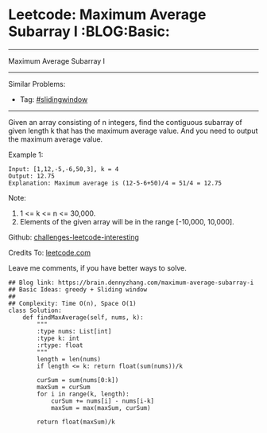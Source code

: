 # Leetcode: Maximum Average Subarray I     :BLOG:Basic:


---

Maximum Average Subarray I  

---

Similar Problems:  
-   Tag: [#slidingwindow](https://brain.dennyzhang.com/tag/slidingwindow)

---

Given an array consisting of n integers, find the contiguous subarray of given length k that has the maximum average value. And you need to output the maximum average value.  

Example 1:  

    Input: [1,12,-5,-6,50,3], k = 4
    Output: 12.75
    Explanation: Maximum average is (12-5-6+50)/4 = 51/4 = 12.75

Note:  
1.  1 <= k <= n <= 30,000.
2.  Elements of the given array will be in the range [-10,000, 10,000].

Github: [challenges-leetcode-interesting](https://github.com/DennyZhang/challenges-leetcode-interesting/tree/master/maximum-average-subarray-i)  

Credits To: [leetcode.com](https://leetcode.com/problems/maximum-average-subarray-i/description/)  

Leave me comments, if you have better ways to solve.  

    ## Blog link: https://brain.dennyzhang.com/maximum-average-subarray-i
    ## Basic Ideas: greedy + Sliding window
    ##
    ## Complexity: Time O(n), Space O(1)
    class Solution:
        def findMaxAverage(self, nums, k):
            """
            :type nums: List[int]
            :type k: int
            :rtype: float
            """
            length = len(nums)
            if length <= k: return float(sum(nums))/k
    
            curSum = sum(nums[0:k])
            maxSum = curSum
            for i in range(k, length):
                curSum += nums[i] - nums[i-k]
                maxSum = max(maxSum, curSum)
    
            return float(maxSum)/k